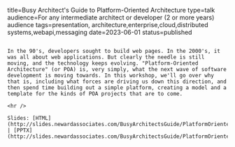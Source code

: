 title=Busy Architect's Guide   to Platform-Oriented Architecture
type=talk
audience=For any intermediate architect or developer (2 or more years) audience
tags=presentation, architecture,enterprise,cloud,distributed systems,webapi,messaging
date=2023-06-01
status=published
~~~~~~

In the 90's, developers sought to build web pages. In the 2000's, it was all about web applications. But clearly the needle is still moving, and the technology keeps evolving. "Platform-Oriented Architecture" (or POA) is, very simply, what the next wave of software development is moving towards. In this workshop, we'll go over why that is, including what forces are driving us down this direction, and then spend time building out a simple platform, creating a model and a template for the kinds of POA projects that are to come.
    
<hr />

Slides: [HTML](http://slides.newardassociates.com/BusyArchitectsGuide/PlatformOrientedArch.html) | [PPTX](http://slides.newardassociates.com/BusyArchitectsGuide/PlatformOrientedArch.pptx)
